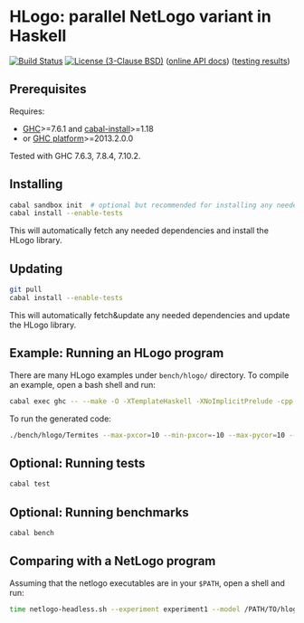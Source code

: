# HLogo: parallel NetLogo variant in Haskell

[![Build Status](https://travis-ci.org/bezirg/hlogo.svg)](https://travis-ci.org/bezirg/hlog) [![License (3-Clause BSD)](https://img.shields.io/badge/license-BSD--3-blue.svg?style=flat)](http://opensource.org/licenses/BSD-3-Clause)
 ([online API docs](http://bezirg.github.io/hlogo)) ([testing results](http://bezirg.github.io/hlogo/test-results.html))


## Prerequisites

Requires:

- [GHC](https://www.haskell.org/ghc/)>=7.6.1  and [cabal-install](http://hackage.haskell.org/package/cabal-install)>=1.18
- or [GHC platform](https://www.haskell.org/platform/)>=2013.2.0.0

Tested with GHC 7.6.3, 7.8.4, 7.10.2.

## Installing

```bash
cabal sandbox init  # optional but recommended for installing any needed dependencies only-locally
cabal install --enable-tests
```

This will automatically fetch any needed dependencies and install the HLogo library.

## Updating

```bash
git pull
cabal install --enable-tests
```

This will automatically fetch&update any needed dependencies and update the HLogo library.

## Example: Running an HLogo program

There are many HLogo examples under `bench/hlogo/` directory.
To compile an example, open a bash shell and run:

```bash
cabal exec ghc -- --make -O -XTemplateHaskell -XNoImplicitPrelude -cpp -threaded bench/hlogo/Termites.hs
```

To run the generated code:

```bash
./bench/hlogo/Termites --max-pxcor=10 --min-pxcor=-10 --max-pycor=10 --min-pycor=-10 +RTS -N2 # e.g. -N2 is for running on 2 cores
```

## Optional: Running tests

```bash
cabal test
```

## Optional: Running benchmarks

```bash
cabal bench
```

## Comparing with a NetLogo program

Assuming that the netlogo executables are in your `$PATH`, open a shell and run:

```bash
time netlogo-headless.sh --experiment experiment1 --model /PATH/TO/hlogo/bench/nlogo/Termites.nlogo 
```

